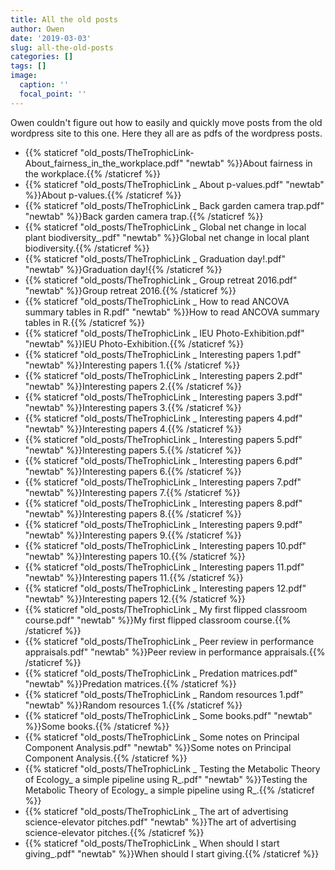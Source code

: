 ```yaml
---
title: All the old posts
author: Owen
date: '2019-03-03'
slug: all-the-old-posts
categories: []
tags: []
image:
  caption: ''
  focal_point: ''
---
```


Owen couldn't figure out how to easily and quickly move posts from the old wordpress site to this one. Here they all are as pdfs of the wordpress posts.

* {{% staticref "old_posts/TheTrophicLink-About_fairness_in_the_workplace.pdf" "newtab" %}}About fairness in the workplace.{{% /staticref %}}
* {{% staticref "old_posts/TheTrophicLink _ About p-values.pdf" "newtab" %}}About p-values.{{% /staticref %}}
* {{% staticref "old_posts/TheTrophicLink _ Back garden camera trap.pdf" "newtab" %}}Back garden camera trap.{{% /staticref %}}
* {{% staticref "old_posts/TheTrophicLink _ Global net change in local plant biodiversity_.pdf" "newtab" %}}Global net change in local plant biodiversity.{{% /staticref %}}
* {{% staticref "old_posts/TheTrophicLink _ Graduation day!.pdf" "newtab" %}}Graduation day!{{% /staticref %}}
* {{% staticref "old_posts/TheTrophicLink _ Group retreat 2016.pdf" "newtab" %}}Group retreat 2016.{{% /staticref %}}
* {{% staticref "old_posts/TheTrophicLink _ How to read ANCOVA summary tables in R.pdf" "newtab" %}}How to read ANCOVA summary tables in R.{{% /staticref %}}
* {{% staticref "old_posts/TheTrophicLink _ IEU Photo-Exhibition.pdf" "newtab" %}}IEU Photo-Exhibition.{{% /staticref %}}
* {{% staticref "old_posts/TheTrophicLink _ Interesting papers 1.pdf" "newtab" %}}Interesting papers 1.{{% /staticref %}}
* {{% staticref "old_posts/TheTrophicLink _ Interesting papers 2.pdf" "newtab" %}}Interesting papers 2.{{% /staticref %}}
* {{% staticref "old_posts/TheTrophicLink _ Interesting papers 3.pdf" "newtab" %}}Interesting papers 3.{{% /staticref %}}
* {{% staticref "old_posts/TheTrophicLink _ Interesting papers 4.pdf" "newtab" %}}Interesting papers 4.{{% /staticref %}}
* {{% staticref "old_posts/TheTrophicLink _ Interesting papers 5.pdf" "newtab" %}}Interesting papers 5.{{% /staticref %}}
* {{% staticref "old_posts/TheTrophicLink _ Interesting papers 6.pdf" "newtab" %}}Interesting papers 6.{{% /staticref %}}
* {{% staticref "old_posts/TheTrophicLink _ Interesting papers 7.pdf" "newtab" %}}Interesting papers 7.{{% /staticref %}}
* {{% staticref "old_posts/TheTrophicLink _ Interesting papers 8.pdf" "newtab" %}}Interesting papers 8.{{% /staticref %}}
* {{% staticref "old_posts/TheTrophicLink _ Interesting papers 9.pdf" "newtab" %}}Interesting papers 9.{{% /staticref %}}
* {{% staticref "old_posts/TheTrophicLink _ Interesting papers 10.pdf" "newtab" %}}Interesting papers 10.{{% /staticref %}}
* {{% staticref "old_posts/TheTrophicLink _ Interesting papers 11.pdf" "newtab" %}}Interesting papers 11.{{% /staticref %}}
* {{% staticref "old_posts/TheTrophicLink _ Interesting papers 12.pdf" "newtab" %}}Interesting papers 12.{{% /staticref %}}
* {{% staticref "old_posts/TheTrophicLink _ My first flipped classroom course.pdf" "newtab" %}}My first flipped classroom course.{{% /staticref %}}
* {{% staticref "old_posts/TheTrophicLink _ Peer review in performance appraisals.pdf" "newtab" %}}Peer review in performance appraisals.{{% /staticref %}}
* {{% staticref "old_posts/TheTrophicLink _ Predation matrices.pdf" "newtab" %}}Predation matrices.{{% /staticref %}}
* {{% staticref "old_posts/TheTrophicLink _ Random resources 1.pdf" "newtab" %}}Random resources 1.{{% /staticref %}}
* {{% staticref "old_posts/TheTrophicLink _ Some books.pdf" "newtab" %}}Some books.{{% /staticref %}}
* {{% staticref "old_posts/TheTrophicLink _ Some notes on Principal Component Analysis.pdf" "newtab" %}}Some notes on Principal Component Analysis.{{% /staticref %}}
* {{% staticref "old_posts/TheTrophicLink _ Testing the Metabolic Theory of Ecology_ a simple pipeline using R_.pdf" "newtab" %}}Testing the Metabolic Theory of Ecology_ a simple pipeline using R_.{{% /staticref %}}
* {{% staticref "old_posts/TheTrophicLink _ The art of advertising science-elevator pitches.pdf" "newtab" %}}The art of advertising science-elevator pitches.{{% /staticref %}}
* {{% staticref "old_posts/TheTrophicLink _ When should I start giving_.pdf" "newtab" %}}When should I start giving.{{% /staticref %}}





